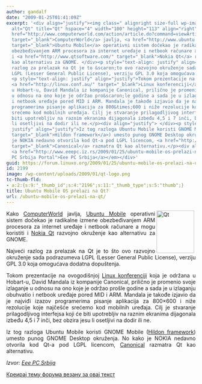 ```yaml
---
author: gandalf
date: "2009-01-25T01:41:09Z"
excerpt: '<div align="justify"><img class=" alignright size-full wp-image-2198" src="https://linuxo.org/wp-content/uploads/2009/01/qt-logo.png"
  alt="Qt" title="Qt" hspace="4" width="100" height="113" align="right" />Kako <a
  href="http://www.computerworld.com/action/article.do?command=viewArticleBasic&amp;articleId=9126359&amp;source=rss_news"
  target="_blank">ComputerWorld</a> javlja, <a href="http://www.ubuntu.com/products/mobile"
  target="_blank">Ubuntu Mobile</a> operativni sistem dočekao je radikalne izmene
  obezbeđivanjem ARM procesora za internet uređaje i netbook računare a mogu koristiti
  i <a href="http://www.qtsoftware.com/" target="_blank">Nokia Qt</a> razvojno okruženje
  kao alternativu za GNOME. </div><p style="text-align: justify" align="justify">Najveći
  razlog za prelazak na Qt je to &scaron;to ovo razvojno okruženje sada podrazumeva
  LGPL (Lesser General Public License), verziju GPL 3.0 koja omogućava dodatna dopu&scaron;tenja.</p>
  <p style="text-align: justify" align="justify">Tokom prezentacije na ovogodi&scaron;njoj
  <a href="http://linux.conf.au/" target="_blank">Linux konferenciji</a> koja je održana
  u Hobart-u, David Mandala iz kompanije Canonical, prilično je promenio svoje izlaganje
  u odnosu na ono koje je održao pro&scaron;le godine a sada je u izlaganju obuhvatio
  i netbook uređaje pored MID i ARM. Mandala je takođe izjavio da je najviđi izazov
  programerima pisanje aplikacija za 800&times;600 i niže rezolucije koje najče&scaron;će
  srećemo kod mobilnih uređaja. Cilj je stvaranje prilagodljivog interfejsa koji će
  biti upotrebljiv na raznim ekranima dijagonala izbeđu 4,5 i 7 inči, bez obzira jesu
  li osetljivi na dodir ili ne.</p><div align="justify"> </div><p style="text-align:
  justify" align="justify">Iz tog razloga Ubuntu Mobile koristi GNOME Mobile (<a href="http://live.gnome.org/Hildon"
  target="_blank">Hildon framework</a>) umesto punog GNOME Desktop okruženja. No kako
  je NOKIA nedavno otvorila kod Qt-a pod LGPL licencom, <a href="http://www.canonical.com/"
  target="_blank">Canonical</a> razmatra Qt kao alternativu.</p><div align="justify"><em>Izvor:
  <a href="http://www.eeepc.iz.rs/2009/01/25/ubuntu-mobile-os-prelazi-na-qt/" title="Eee
  PC Srbija Portal">Eee PC Srbija</a></em></div>'
guid: https://forum.linuxo.org/2009/01/25/ubuntu-mobile-os-prelazi-na-qt/
id: 2199
image: /wp-content/uploads/2009/01/qt-logo.png
tc-thumb-fld:
- a:2:{s:9:"_thumb_id";s:4:"2196";s:11:"_thumb_type";s:5:"thumb";}
title: Ubuntu Mobile OS prelazi na Qt?
url: /ubuntu-mobile-os-prelazi-na-qt/
---
```

<div align="justify">
  <img class=" alignright size-full wp-image-2198" src="https://linuxo.org/wp-content/uploads/2009/01/qt-logo.png" alt="Qt" title="Qt" hspace="4" width="100" height="113" align="right" />Kako <a href="http://www.computerworld.com/action/article.do?command=viewArticleBasic&articleId=9126359&source=rss_news" target="_blank">ComputerWorld</a> javlja, <a href="http://www.ubuntu.com/products/mobile" target="_blank">Ubuntu Mobile</a> operativni sistem dočekao je radikalne izmene obezbeđivanjem ARM procesora za internet uređaje i netbook računare a mogu koristiti i <a href="http://www.qtsoftware.com/" target="_blank">Nokia Qt</a> razvojno okruženje kao alternativu za GNOME.
</div>

<p style="text-align: justify" align="justify">
  Najveći razlog za prelazak na Qt je to &scaron;to ovo razvojno okruženje sada podrazumeva LGPL (Lesser General Public License), verziju GPL 3.0 koja omogućava dodatna dopu&scaron;tenja.
</p>

<p style="text-align: justify" align="justify">
  Tokom prezentacije na ovogodi&scaron;njoj <a href="http://linux.conf.au/" target="_blank">Linux konferenciji</a> koja je održana u Hobart-u, David Mandala iz kompanije Canonical, prilično je promenio svoje izlaganje u odnosu na ono koje je održao pro&scaron;le godine a sada je u izlaganju obuhvatio i netbook uređaje pored MID i ARM. Mandala je takođe izjavio da je najviđi izazov programerima pisanje aplikacija za 800&times;600 i niže rezolucije koje najče&scaron;će srećemo kod mobilnih uređaja. Cilj je stvaranje prilagodljivog interfejsa koji će biti upotrebljiv na raznim ekranima dijagonala izbeđu 4,5 i 7 inči, bez obzira jesu li osetljivi na dodir ili ne.
</p>

<div align="justify">
</div>

<p style="text-align: justify" align="justify">
  Iz tog razloga Ubuntu Mobile koristi GNOME Mobile (<a href="http://live.gnome.org/Hildon" target="_blank">Hildon framework</a>) umesto punog GNOME Desktop okruženja. No kako je NOKIA nedavno otvorila kod Qt-a pod LGPL licencom, <a href="http://www.canonical.com/" target="_blank">Canonical</a> razmatra Qt kao alternativu.
</p>

<div align="justify">
  <em>Izvor: <a href="http://www.eeepc.iz.rs/2009/01/25/ubuntu-mobile-os-prelazi-na-qt/" title="Eee PC Srbija Portal">Eee PC Srbija</a></em>
</div>

<!--break-->

[Креирај тему форума везану за овај текст](https://linuxo.org/nova-tema-na-forumu/?se_pid=2199)